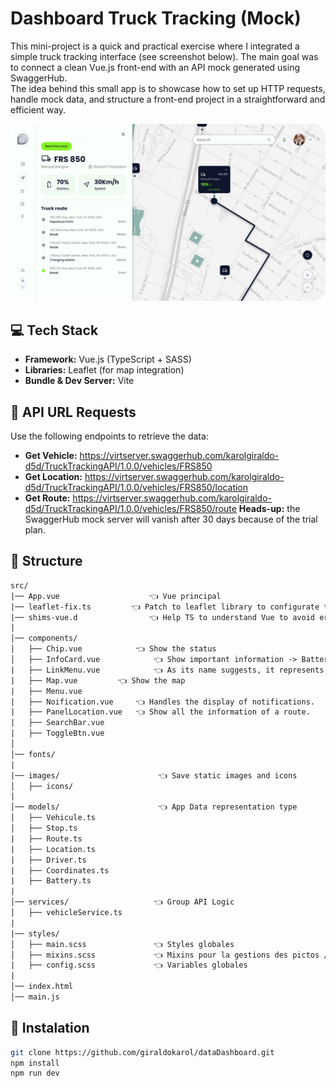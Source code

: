 # Dashboard Truck Tracking (Mock)
This mini-project is a quick and practical exercise where I integrated a simple truck tracking interface (see screenshot below). The main goal was to connect a clean Vue.js front-end with an API mock generated using SwaggerHub.  
The idea behind this small app is to showcase how to set up HTTP requests, handle mock data, and structure a front-end project in a straightforward and efficient way. 

![interface to integrate](public/interface.png)


## :computer: Tech Stack
- **Framework:** Vue.js (TypeScript + SASS)  
- **Libraries:** Leaflet (for map integration)  
- **Bundle & Dev Server:** Vite 


## :pushpin: API URL Requests  
Use the following endpoints to retrieve the data:  

- **Get Vehicle:** https://virtserver.swaggerhub.com/karolgiraldo-d5d/TruckTrackingAPI/1.0.0/vehicles/FRS850  
- **Get Location:** https://virtserver.swaggerhub.com/karolgiraldo-d5d/TruckTrackingAPI/1.0.0/vehicles/FRS850/location  
- **Get Route:** https://virtserver.swaggerhub.com/karolgiraldo-d5d/TruckTrackingAPI/1.0.0/vehicles/FRS850/route
**Heads-up:** the SwaggerHub mock server will vanish after 30 days because of the trial plan.


## :open_file_folder: Structure
```txt
src/
|── App.vue                    👈 Vue principal
|── leaflet-fix.ts	       👈 Patch to leaflet library to configurate the map icons (find the good path for markers)
|── shims-vue.d                👈 Help TS to understand Vue to avoid errors
|
│── components/
│   ├── Chip.vue	        👈 Show the status
│   ├── InfoCard.vue            👈 Show important information -> Battery level / Speed / etc
|   ├── LinkMenu.vue            👈 As its name suggests, it represents the menu options (on the left side).
|   ├── Map.vue 		👈 Show the map
|   ├── Menu.vue		
|   ├── Noification.vue		👈 Handles the display of notifications.
|   ├── PanelLocation.vue	👈 Show all the information of a route.
|   ├── SearchBar.vue
|   ├── ToggleBtn.vue		
│
│── fonts/                      
|
|── images/                      👈 Save static images and icons 
│   ├── icons/
|
│── models/                      👈 App Data representation type 
│   ├── Vehicule.ts             
│   ├── Stop.ts             
|   ├── Route.ts          
|   ├── Location.ts
|   ├── Driver.ts
|   ├── Coordinates.ts
|   ├── Battery.ts
|
│── services/                   👈 Group API Logic
│   ├── vehicleService.ts        
|
|── styles/                    
│   ├── main.scss               👈 Styles globales
│   ├── mixins.scss             👈 Mixins pour la gestions des pictos / Init de la police
|   ├── config.scss             👈 Variables globales
|
│── index.html
│── main.js
```

## :page_with_curl: Instalation
```bash
git clone https://github.com/giraldokarol/dataDashboard.git
npm install
npm run dev
```
